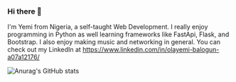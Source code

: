 ### Hi there 👋

I'm Yemi from Nigeria, a self-taught Web Development. I really enjoy programming in Python as well learning frameworks like FastApi, Flask, and Bootstrap.
I also enjoy making music and networking in general. You can check out my LinkedIn at https://www.linkedin.com/in/olayemi-balogun-a07a12176/

![Anurag's GitHub stats](https://github-readme-stats.vercel.app/api?username=yemibalogun&show_icons=true&theme=transparent)
